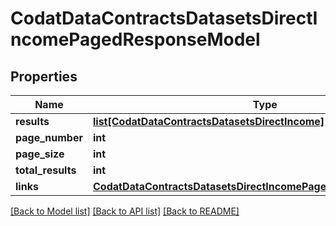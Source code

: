 # CodatDataContractsDatasetsDirectIncomePagedResponseModel

## Properties
Name | Type | Description | Notes
------------ | ------------- | ------------- | -------------
**results** | [**list[CodatDataContractsDatasetsDirectIncome]**](CodatDataContractsDatasetsDirectIncome.md) |  | [optional] 
**page_number** | **int** |  | [optional] 
**page_size** | **int** |  | [optional] 
**total_results** | **int** |  | [optional] 
**links** | [**CodatDataContractsDatasetsDirectIncomePagedResponseLinksModel**](CodatDataContractsDatasetsDirectIncomePagedResponseLinksModel.md) |  | [optional] 

[[Back to Model list]](../README.md#documentation-for-models) [[Back to API list]](../README.md#documentation-for-api-endpoints) [[Back to README]](../README.md)

